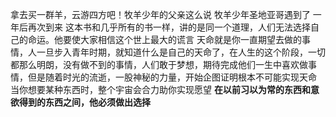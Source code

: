 拿去买一群羊，云游四方吧！牧羊少年的父亲这么说
牧羊少年圣地亚哥遇到了
一年后再次到来
这本书和几乎所有的书一样，讲的是同一个道理，人们无法选择自己的命运。他要使大家相信这个世上最大的谎言
天命就是你一直期望去做的事情，人一旦步入青年时期，就知道什么是自己的天命了，在人生的这个阶段，一切都那么明朗，没有做不到的事情，人们敢于梦想，期待完成他们一生中喜欢做事情，但是随着时光的流逝，一股神秘的力量，开始企图证明根本不可能实现天命
当你想要某种东西时，整个宇宙会合力助你实现愿望
**在以前习以为常的东西和意欲得到的东西之间，他必须做出选择**
